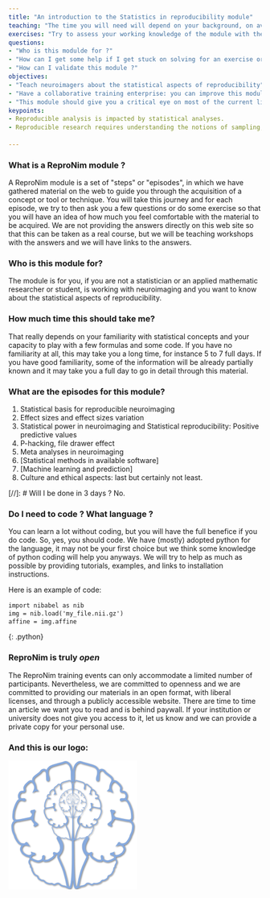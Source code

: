 ```yaml
---
title: "An introduction to the Statistics in reproducibility module"
teaching: "The time you will need will depend on your background, on average about 20 hours (eg 5 weeks 4 hours per week).  "
exercises: "Try to assess your working knowledge of the module with the exercises." 
questions:
- "Who is this modulde for ?"
- "How can I get some help if I get stuck on solving for an exercise or a question ?"
- "How can I validate this module ?"
objectives:
- "Teach neuroimagers about the statistical aspects of reproducibility"
- "Have a collaborative training enterprise: you can improve this module if you know how to do a pull request or raise an issue on github:github.com/repronim/module-stat. See module 'the informatics basics of reproducibility (module 0) on how to do this."
- "This module should give you a critical eye on most of the current literature and the knowledge to do solid work"
keypoints:
- Reproducible analysis is impacted by statistical analyses.
- Reproducible research requires understanding the notions of sampling, testing, power, model selection. 

---
```



### What is a ReproNim module ? 

A ReproNim module is a set of "steps" or "episodes", in which we have gathered material on the web to guide you through the acquisition of a concept or tool or technique. You will take this journey and for each episode, we try to then ask you a few questions or do some exercise so that you will have an idea of how much you feel comfortable with the material to be acquired. We are not providing the answers directly on this web site so that this can be taken as a real course, but we will be teaching workshops with the answers and we will have links to the answers.

### Who is this module for? 

The module is for you, if you are not a statistician or an applied mathematic researcher or student, is working with neuroimaging and you want to know about the statistical aspects of reproducibility.

### How much time this should take me? 

That really depends on your familiarity with statistical concepts and your capacity to play with a few formulas and some code. If you have no familiarity at all, this may take you a long time, for instance 5 to 7 full days. If you have good familiarity, some of the information will be already partially known and it may take you a full day to go in detail through this material.

### What are the episodes for this module? 

1. Statistical basis for reproducible neuroimaging
2. Effect sizes and effect sizes variation
3. Statistical power in neuroimaging and Statistical reproducibility: Positive predictive values
4. P-hacking, file drawer effect 
5. Meta analyses in neuroimaging
6. [Statistical methods in available software]
7. [Machine learning and prediction]
8. Culture and ethical aspects: last but certainly not least. 

[//]: # Will I be done in 3 days ? No.
<!---
1.
2.
3.
4.
5.
6.
7.
8.
9.
--->

### Do I need to code ?  What language ? 

You can learn a lot without coding, but you will have the full benefice if you do code. So, yes, you should code. We have (mostly) adopted python for the language, it may not be your first choice but we think some knowledge of python coding will help you anyways. We will try to help as much as possible by providing tutorials, examples, and links to installation instructions.

Here is an example of code: 

~~~
import nibabel as nib
img = nib.load('my_file.nii.gz')
affine = img.affine
~~~
{: .python}


### ReproNim is truly *open*

The ReproNim training events can only accommodate a limited number of participants.
Nevertheless, we are committed to openness and we are committed to providing our
materials in an open format, with liberal licenses, and through a publicly accessible website.
There are time to time an article we want you to read and is behind paywall. If your institution or university does not give you access to it, let us know and we can provide a private copy for your personal use.



### And this is our logo:

<p><img src="https://raw.githubusercontent.com/ReproNim/artwork/master/logo/repronim-logo3.2_nobg_256x256.png" alt="our great logo should be seen in html" /></p>
<!---
<img src="https://github.com/ReproNim/artwork/blob/master/logo/repronim-logo3.2_nobg_256x256.png" alt="our great logo" >

![an image]({{site.root}}/fig/repronim-logo3.svg)
--->


> ### Exercises and challenges (click on the arrow to the right to open)
>
>  Boxes with "challenges" will be interleaved with the lesson materials.
>    - This helps participants stay engaged.
>    - It surfaces questions that learners have as they go along.
>    - It breaks up the instruction, providing a bit of a diversion.
>    - It gives people a chance to engage in peer instruction, which is
>    - It is [known to help learning](https://en.wikipedia.org/wiki/Peer_instruction).
{: .challenge}


> ### Callouts
> We sometimes will have box with a "callout", for extra material that is "optional".
{: .callout}


<!--- COMMENTED 

--->
